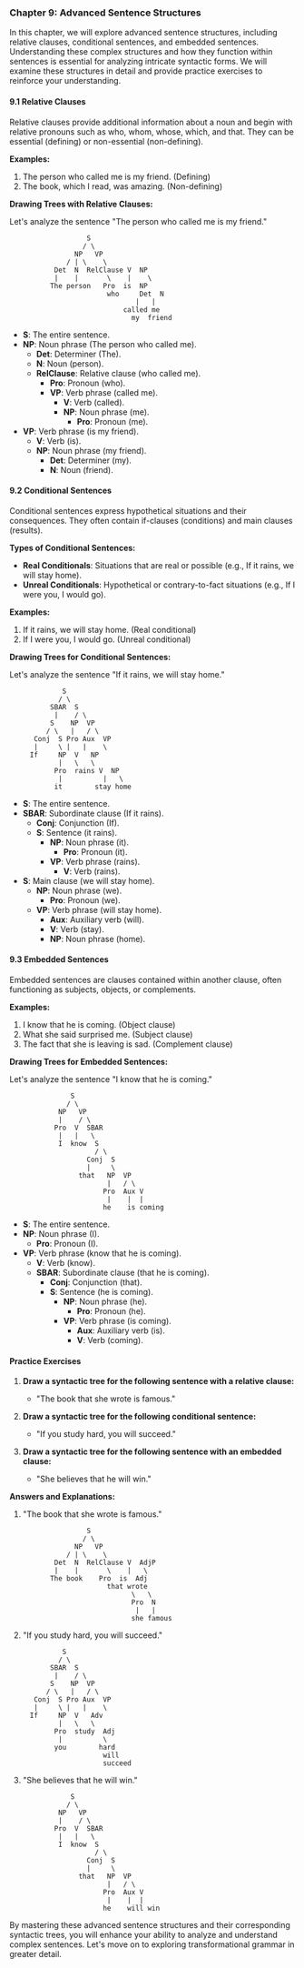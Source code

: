 ### Chapter 9: Advanced Sentence Structures

In this chapter, we will explore advanced sentence structures, including relative clauses, conditional sentences, and embedded sentences. Understanding these complex structures and how they function within sentences is essential for analyzing intricate syntactic forms. We will examine these structures in detail and provide practice exercises to reinforce your understanding.

#### 9.1 Relative Clauses

Relative clauses provide additional information about a noun and begin with relative pronouns such as who, whom, whose, which, and that. They can be essential (defining) or non-essential (non-defining).

**Examples:**
1. The person who called me is my friend. (Defining)
2. The book, which I read, was amazing. (Non-defining)

**Drawing Trees with Relative Clauses:**

Let's analyze the sentence "The person who called me is my friend."

```
                   S
                  / \
                NP   VP
              / | \    \
           Det  N  RelClause V  NP
           |    |       \    |    \
          The person   Pro  is  NP
                        who     Det  N
                               |   |
                            called me
                              my  friend
```

- **S**: The entire sentence.
- **NP**: Noun phrase (The person who called me).
  - **Det**: Determiner (The).
  - **N**: Noun (person).
  - **RelClause**: Relative clause (who called me).
    - **Pro**: Pronoun (who).
    - **VP**: Verb phrase (called me).
      - **V**: Verb (called).
      - **NP**: Noun phrase (me).
        - **Pro**: Pronoun (me).
- **VP**: Verb phrase (is my friend).
  - **V**: Verb (is).
  - **NP**: Noun phrase (my friend).
    - **Det**: Determiner (my).
    - **N**: Noun (friend).

#### 9.2 Conditional Sentences

Conditional sentences express hypothetical situations and their consequences. They often contain if-clauses (conditions) and main clauses (results). 

**Types of Conditional Sentences:**
- **Real Conditionals**: Situations that are real or possible (e.g., If it rains, we will stay home).
- **Unreal Conditionals**: Hypothetical or contrary-to-fact situations (e.g., If I were you, I would go).

**Examples:**
1. If it rains, we will stay home. (Real conditional)
2. If I were you, I would go. (Unreal conditional)

**Drawing Trees for Conditional Sentences:**

Let's analyze the sentence "If it rains, we will stay home."

```
             S
            / \
          SBAR  S
           |    / \
          S    NP  VP
         / \   |   / \
      Conj  S Pro Aux  VP
      |     \ |   |    \
     If     NP  V   NP
            |   \   \
           Pro  rains V  NP
            |          |   \
           it        stay home
```

- **S**: The entire sentence.
- **SBAR**: Subordinate clause (If it rains).
  - **Conj**: Conjunction (If).
  - **S**: Sentence (it rains).
    - **NP**: Noun phrase (it).
      - **Pro**: Pronoun (it).
    - **VP**: Verb phrase (rains).
      - **V**: Verb (rains).
- **S**: Main clause (we will stay home).
  - **NP**: Noun phrase (we).
    - **Pro**: Pronoun (we).
  - **VP**: Verb phrase (will stay home).
    - **Aux**: Auxiliary verb (will).
    - **V**: Verb (stay).
    - **NP**: Noun phrase (home).

#### 9.3 Embedded Sentences

Embedded sentences are clauses contained within another clause, often functioning as subjects, objects, or complements.

**Examples:**
1. I know that he is coming. (Object clause)
2. What she said surprised me. (Subject clause)
3. The fact that she is leaving is sad. (Complement clause)

**Drawing Trees for Embedded Sentences:**

Let's analyze the sentence "I know that he is coming."

```
               S
              / \
            NP   VP
            |    / \
           Pro  V  SBAR
            |   |   \
            I  know  S
                     / \
                   Conj  S
                   |     \
                 that   NP  VP
                        |   / \
                       Pro  Aux V
                        |    |  |
                       he    is coming
```

- **S**: The entire sentence.
- **NP**: Noun phrase (I).
  - **Pro**: Pronoun (I).
- **VP**: Verb phrase (know that he is coming).
  - **V**: Verb (know).
  - **SBAR**: Subordinate clause (that he is coming).
    - **Conj**: Conjunction (that).
    - **S**: Sentence (he is coming).
      - **NP**: Noun phrase (he).
        - **Pro**: Pronoun (he).
      - **VP**: Verb phrase (is coming).
        - **Aux**: Auxiliary verb (is).
        - **V**: Verb (coming).

#### Practice Exercises

1. **Draw a syntactic tree for the following sentence with a relative clause:**
   - "The book that she wrote is famous."

2. **Draw a syntactic tree for the following conditional sentence:**
   - "If you study hard, you will succeed."

3. **Draw a syntactic tree for the following sentence with an embedded clause:**
   - "She believes that he will win."

**Answers and Explanations:**

1. "The book that she wrote is famous."
```
                   S
                  / \
                NP   VP
              / | \    \
           Det  N  RelClause V  AdjP
           |    |       \    |   \
          The book    Pro  is  Adj
                        that wrote
                              \   \
                              Pro  N
                               |   |
                              she famous
```

2. "If you study hard, you will succeed."
```
             S
            / \
          SBAR  S
           |    / \
          S    NP  VP
         / \   |   / \
      Conj  S Pro Aux  VP
      |     \ |   |    \
     If     NP  V   Adv
            |   \   \
           Pro  study  Adj
            |          \
           you        hard
                       will
                       succeed
```

3. "She believes that he will win."
```
               S
              / \
            NP   VP
            |    / \
           Pro  V  SBAR
            |   |   \
            I  know  S
                     / \
                   Conj  S
                   |     \
                 that   NP  VP
                        |   / \
                       Pro  Aux V
                        |    |  |
                       he    will win
```

By mastering these advanced sentence structures and their corresponding syntactic trees, you will enhance your ability to analyze and understand complex sentences. Let's move on to exploring transformational grammar in greater detail. 
